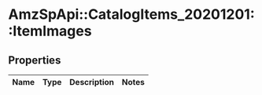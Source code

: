 # AmzSpApi::CatalogItems_20201201::ItemImages

## Properties
Name | Type | Description | Notes
------------ | ------------- | ------------- | -------------

